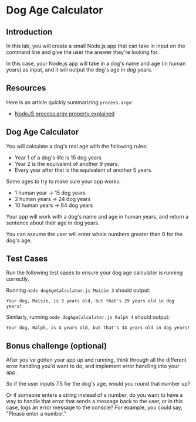 
# Dog Age Calculator

## Introduction

In this lab, you will create a small Node.js app that can take in input on the command line and give the user the answer they're looking for.

In this case, your Node.js app will take in a dog's name and age (in human years) as input, and it will output the dog's age in _dog_ years. 

## Resources

Here is an article quickly summarizing `process.argv`:

- [NodeJS process.argv property explained](https://sebhastian.com/nodejs-process-argv/)


## Dog Age Calculator

You will calculate a dog's real age with the following rules:

- Year 1 of a dog's life is 15 dog years
- Year 2 is the equivalent of another 9 years.
- Every year after that is the equivalent of another 5 years.

Some ages to try to make sure your app works:

- 1 human year -> 15 dog years
- 2 human years -> 24 dog years
- 10 human years -> 64 dog years

Your app will work with a dog's name and age in human years, and return a sentence about their age in dog years. 

You can assume the user will enter whole numbers greater than 0 for the dog's age. 

## Test Cases
Run the following test cases to ensure your dog age calculator is running correctly. 

Running `node dogAgeCalculator.js Maisie 3` should output: 
```
Your dog, Maisie, is 3 years old, but that's 29 years old in dog years!
```

Similarly, running `node dogAgeCalculator.js Ralph 4` should output:
```
Your dog, Ralph, is 4 years old, but that's 34 years old in dog years!
```

## Bonus challenge (optional) 
After you've gotten your app up and running, think through all the different error handling you'd want to do, and implement error handling into your app. 

So if the user inputs 7.5 for the dog's age, would you round that number up?

Or if someone enters a string instead of a number, do you want to have a way to handle that error that sends a message back to the user, or in this case, logs an error message to the console? For example, you could say, "Please enter a number." 
